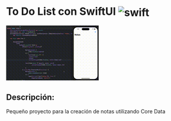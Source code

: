 
# To Do List con SwiftUI <img align="center" alt="swift" title="swift" height="50" width="50"  src="https://developer.apple.com/assets/elements/icons/swiftui/swiftui-96x96_2x.png">

![](https://github.com/Raquelitel/App-To-Do-List/blob/main/notas.gif)

## Descripción:
Pequeño proyecto para la creación de notas utilizando Core Data


